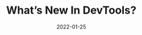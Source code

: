 ---
layout: article.njk
title: "What’s New In DevTools?"
tags: article
date: 2022-01-25
excerpt: "What's new in Chrome, Edge, Safari and Firefox DevTools? Our DevTools keep changing and new features keep appearing. In this blog post I break it down with the latest features across browsers."
thumbnail: "/assets/smashing-mag.png"
external: https://www.smashingmagazine.com/2022/01/devtools-updates-2022/
---